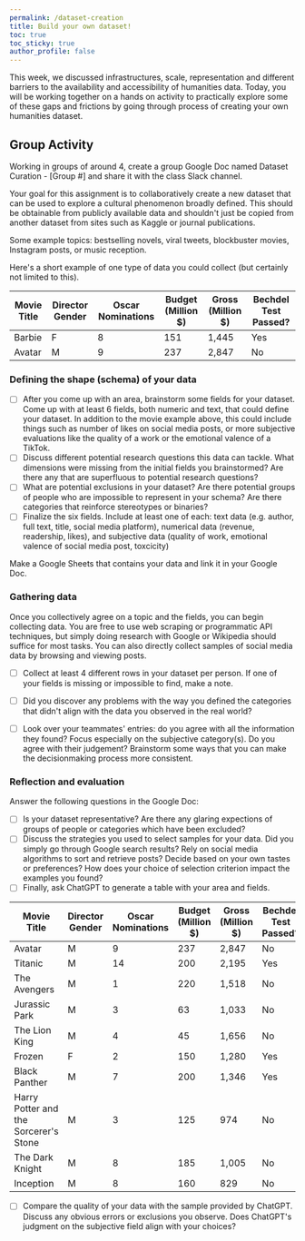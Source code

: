 ```yaml
---
permalink: /dataset-creation
title: Build your own dataset! 
toc: true
toc_sticky: true
author_profile: false
---
```


This week, we discussed infrastructures, scale, representation and different barriers to the availability and accessibility of humanities data. Today, you will be working together on a hands on activity to practically explore some of these gaps and frictions by going through process of creating your own humanities dataset. 


## Group Activity

Working in groups of around 4, create a group Google Doc named Dataset Curation - [Group #] and share it with the class Slack channel.

Your goal for this assignment is to collaboratively create a new dataset that can be used to explore a cultural phenomenon broadly defined. This should be obtainable from publicly available data and shouldn't just be copied from another dataset from sites such as Kaggle or journal publications.

Some example topics: bestselling novels, viral tweets, blockbuster movies, Instagram posts, or music reception. 

Here's a short example of one type of data you could collect (but certainly not limited to this).


| Movie Title      | Director Gender | Oscar Nominations | Budget (Million $) | Gross (Million $) | Bechdel Test Passed? |
|------------------|-----------------|-------------------|--------------------|-------------------|----------------------|
| Barbie           | F               | 8                 | 151                | 1,445             | Yes                   |
| Avatar           | M               | 9                 | 237                | 2,847             | No                   |


### Defining the shape (schema) of your data

- [ ] After you come up with an area, brainstorm some fields for your dataset. Come up with at least 6 fields, both numeric and text, that could define your dataset. In addition to the movie example above, this could include things such as number of likes on social media posts, or more subjective evaluations like the quality of a work or the emotional valence of a TikTok. 
- [ ] Discuss different potential research questions this data can tackle. What dimensions were missing from the initial fields you brainstormed? Are there any that are superfluous to potential research questions?
- [ ] What are potential exclusions in your dataset? Are there potential groups of people who are impossible to represent in your schema? Are there categories that reinforce stereotypes or binaries?
- [ ] Finalize the six fields. Include at least one of each: text data (e.g. author, full text, title, social media platform), numerical data (revenue, readership, likes), and subjective data (quality of work, emotional valence of social media post, toxcicity)

Make a Google Sheets that contains your data and link it in your Google Doc. 


### Gathering data

Once you collectively agree on a topic and the fields, you can begin collecting data. 
You are free to use web scraping or programmatic API techniques, but simply doing research with Google or Wikipedia should suffice for most tasks. 
You can also directly collect samples of social media data by browsing and viewing posts. 

- [ ] Collect at least 4 different rows in your dataset per person. If one of your fields is missing or impossible to find, make a note. 
- [ ] Did you discover any problems with the way you defined the categories that didn't align with the data you observed in the real world? 
- [ ] Look over your teammates' entries: do you agree with all the information they found? Focus especially on the subjective category(s). Do you agree with their judgement? Brainstorm some ways that you can make the decisionmaking process more consistent. 


### Reflection and evaluation
Answer the following questions in the Google Doc:
- [ ] Is your dataset representative? Are there any glaring expections of groups of people or categories which have been excluded?
- [ ] Discuss the strategies you used to select samples for your data. Did you simply go through Google search results? Rely on social media algorithms to sort and retrieve posts? Decide based on your own tastes or preferences? How does your choice of selection criterion impact the examples you found?
- [ ] Finally, ask ChatGPT to generate a table with your area and fields.

| Movie Title      | Director Gender | Oscar Nominations | Budget (Million $) | Gross (Million $) | Bechdel Test Passed? |
|------------------|-----------------|-------------------|--------------------|-------------------|----------------------|
| Avatar           | M               | 9                 | 237                | 2,847             | No                   |
| Titanic          | M               | 14                | 200                | 2,195             | Yes                  |
| The Avengers     | M               | 1                 | 220                | 1,518             | No                   |
| Jurassic Park    | M               | 3                 | 63                 | 1,033             | No                   |
| The Lion King    | M               | 4                 | 45                 | 1,656             | No                   |
| Frozen           | F               | 2                 | 150                | 1,280             | Yes                  |
| Black Panther    | M               | 7                 | 200                | 1,346             | Yes                  |
| Harry Potter and the Sorcerer's Stone | M  | 3           | 125                | 974               | No                   |
| The Dark Knight  | M               | 8                 | 185                | 1,005             | No                   |
| Inception        | M               | 8                 | 160                | 829               | No                   |


- [ ] Compare the quality of your data with the sample provided by ChatGPT. Discuss any obvious errors or exclusions you observe. Does ChatGPT's judgment on the subjective field align with your choices? 
